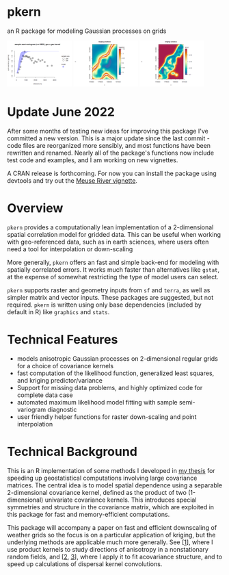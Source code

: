# pkern

an R package for modeling Gaussian processes on grids


<img src="https://raw.githubusercontent.com/deankoch/pkern/main/vignettes/meuse_vignette_files/figure-gfm/ordinary_kriging-1.png" width="30%"></img>
<img src="https://raw.githubusercontent.com/deankoch/pkern/main/vignettes/meuse_vignette_files/figure-gfm/predictor_plot-1.png" width="30%"></img>
<img src="https://raw.githubusercontent.com/deankoch/pkern/main/vignettes/meuse_vignette_files/figure-gfm/variance_plot-1.png" width="30%"></img>


# Update June 2022

After some months of testing new ideas for improving this package I've committed a new version.
This is a major update since the last commit - code files are reorganized more sensibly, and most
functions have been rewritten and renamed. Nearly all of the package's functions now include
test code and examples, and I am working on new vignettes. 

A CRAN release is forthcoming. For now you can install the package using devtools and try out
the [Meuse River vignette](https://github.com/deankoch/pkern/blob/main/vignettes/meuse_vignette.md).


# Overview

`pkern` provides a computationally lean implementation of a 2-dimensional spatial correlation model for
gridded data. This can be useful when working with geo-referenced data, such as in earth sciences, where 
users often need a tool for interpolation or down-scaling

More generally, `pkern` offers an fast and simple back-end for modeling with spatially correlated errors.
It works much faster than alternatives like `gstat`, at the expense of somewhat restricting the type of model
users can select.

`pkern` supports raster and geometry inputs from `sf` and `terra`, as well as simpler matrix and vector inputs.
These packages are suggested, but not required. `pkern` is written using only base dependencies (included by
default in R) like `graphics` and `stats`. 


# Technical Features

* models anisotropic Gaussian processes on 2-dimensional regular grids for a choice of covariance kernels
* fast computation of the likelihood function, generalized least squares, and kriging predictor/variance
* Support for missing data problems, and highly optimized code for complete data case 
* automated maximum likelihood model fitting with sample semi-variogram diagnostic
* user friendly helper functions for raster down-scaling and point interpolation

# Technical Background

This is an R implementation of some methods I developed in [my thesis](https://doi.org/10.7939/r3-91zn-v276)
for speeding up geostatistical computations involving large covariance matrices. The central idea is to model
spatial dependence using a separable 2-dimensional covariance kernel, defined as the product of two (1-dimensional)
univariate covariance kernels. This introduces special symmetries and structure in the covariance matrix, which are
exploited in this package for fast and memory-efficient computations.

This package will accompany a paper on fast and efficient downscaling of weather grids so the focus is on a particular
application of kriging, but the underlying methods are applicable much more generally. See [[1](https://doi.org/10.7939/r3-g6qb-bq70)],
where I use product kernels to study directions of anisotropy in a nonstationary random fields, and
[[2](https://doi.org/10.1007/s11538-021-00899-z), [3](https://doi.org/10.1098/rsif.2020.0434)], where I apply it to
fit acovariance structure, and to speed up calculations of dispersal kernel convolutions.

